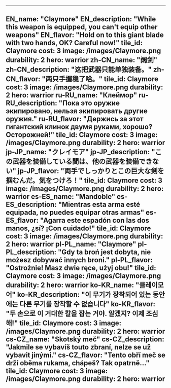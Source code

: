 ---

EN_name: "Claymore"
EN_description: "While this weapon is equipped, you can't equip other weapons"
EN_flavor: "Hold on to this giant blade with two hands, OK? Careful now!"
tile_id: Claymore
cost: 3
image: /images/Claymore.png
durability: 2
hero: warrior
zh-CN_name: "阔剑"
zh-CN_description: "这把武器只能单独装备。"
zh-CN_flavor: "两只手握稳了哈。"
tile_id: Claymore
cost: 3
image: /images/Claymore.png
durability: 2
hero: warrior
ru-RU_name: "Клеймор"
ru-RU_description: "Пока это оружие экипировано, нельзя экипировать другие оружия."
ru-RU_flavor: "Держись за этот гигантский клинок двумя руками, хорошо? Осторожней!"
tile_id: Claymore
cost: 3
image: /images/Claymore.png
durability: 2
hero: warrior
jp-JP_name: "クレイモア"
jp-JP_description: "この武器を装備している間は、他の武器を装備できない"
jp-JP_flavor: "両手でしっかりとこの巨大な剣を掴むんだ。気をつけろ！"
tile_id: Claymore
cost: 3
image: /images/Claymore.png
durability: 2
hero: warrior
es-ES_name: "Mandoble"
es-ES_description: "Mientras esta arma esté equipada, no puedes equipar otras armas"
es-ES_flavor: "Agarra este espadón con las dos manos, ¿sí? ¡Con cuidado!"
tile_id: Claymore
cost: 3
image: /images/Claymore.png
durability: 2
hero: warrior
pl-PL_name: "Claymore"
pl-PL_description: "Gdy ta broń jest dobyta, nie możesz dobywać innych broni."
pl-PL_flavor: "Ostrożnie! Masz dwie ręce, użyj obu!"
tile_id: Claymore
cost: 3
image: /images/Claymore.png
durability: 2
hero: warrior
ko-KR_name: "클레이모어"
ko-KR_description: "이 무기가 장착되어 있는 동안에는 다른 무기를 장착할 수 없습니다"
ko-KR_flavor: "두 손으로 이 거대한 칼을 잡는 거야. 알겠지? 이제 조심해!"
tile_id: Claymore
cost: 3
image: /images/Claymore.png
durability: 2
hero: warrior
cs-CZ_name: "Skotský meč"
cs-CZ_description: "Jakmile se vybavíš touto zbraní, nelze se už vybavit jinými."
cs-CZ_flavor: "Tento obří meč se drží oběma rukama, chápeš? Tak opatrně..."
tile_id: Claymore
cost: 3
image: /images/Claymore.png
durability: 2
hero: warrior
---